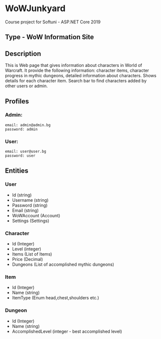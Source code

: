 # WoWJunkyard
Course project for Softuni - ASP.NET Core 2019

## Type - WoW Information Site

## Description

This is Web page that gives information about characters in World of Warcraft.
It provide the following  information: character items, character progress in mythic dungeons,
detailed information about characters. 
Shows details for each character item.
Search bar to find characters added by other users or admin.

## Profiles
### Admin:
	email: admin@admin.bg
	password: admin
### User:
	email: user@user.bg
	password: user

## Entities

### User
  - Id (string)
  - Username (string)
  - Password (string)
  - Email (string)
  - WoWAccount (Account)
  - Settings (Settings)

### Character
  - Id (Integer)
  - Level (integer)
  - Items (List of Items)
  - Price (Decimal)
  - Dungeons (List of accomplished mythic dungeons)
  
### Item
  - Id (Integer)
  - Name (string)
  - ItemType (Enum head,chest,shoulders etc.) 
  
### Dungeon
  - Id (Integer)
  - Name (string)
  - AccomplishedLevel (integer - best accomplished level)


